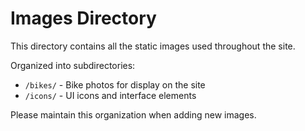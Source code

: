 # Images Directory

This directory contains all the static images used throughout the site.

Organized into subdirectories:

- `/bikes/` - Bike photos for display on the site
- `/icons/` - UI icons and interface elements

Please maintain this organization when adding new images.